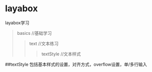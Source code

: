 # layabox
layabox学习

>basics //基础学习
>>text //文本练习
>>>textStyle //文本样式
   
   
##textStyle
 包括基本样式的设置，对齐方式，overflow设置，单/多行输入
